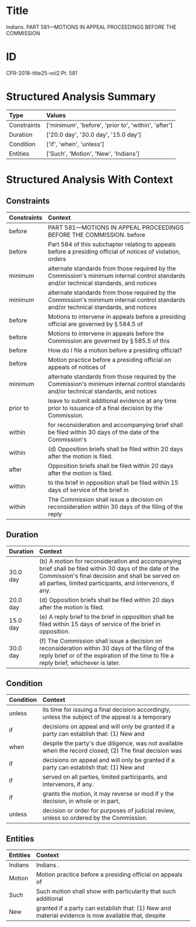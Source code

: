 # Title

 Indians. PART 581—MOTIONS IN APPEAL PROCEEDINGS BEFORE THE COMMISSION


# ID

 CFR-2018-title25-vol2.Pt. 581


# Structured Analysis Summary

| Type        | Values                                               |
|:------------|:-----------------------------------------------------|
| Constraints | ['minimum', 'before', 'prior to', 'within', 'after'] |
| Duration    | ['20.0 day', '30.0 day', '15.0 day']                 |
| Condition   | ['if', 'when', 'unless']                             |
| Entities    | ['Such', 'Motion', 'New', 'Indians']                 |


# Structured Analysis With Context

 


## Constraints

| Constraints   | Context                                                                                                                                |
|:--------------|:---------------------------------------------------------------------------------------------------------------------------------------|
| before        | PART 581—MOTIONS IN APPEAL PROCEEDINGS BEFORE THE COMMISSION. before                                                                   |
| before        | Part 584 of this subchapter relating to appeals before a presiding official of notices of violation, orders                            |
| minimum       | alternate standards from those required by the Commission's minimum internal control standards and/or technical standards, and notices |
| minimum       | alternate standards from those required by the Commission's minimum internal control standards and/or technical standards, and notices |
| before        | Motions to intervene in appeals  before a presiding official are governed by &#167;&#8201;584.5 of                                     |
| before        | Motions to intervene in appeals  before the Commission are governed by &#167;&#8201;585.5 of this                                      |
| before        | How do I file a motion  before  a presiding official?                                                                                  |
| before        | Motion practice  before a presiding official on appeals of notices of                                                                  |
| minimum       | alternate standards from those required by the Commission's minimum internal control standards and/or technical standards, and notices |
| prior to      | leave to submit additional evidence at any time prior to  issuance of a final decision by the Commission.                              |
| within        | for reconsideration and accompanying brief shall be filed within 30 days of the date of the Commission's                               |
| within        | (d) Opposition briefs shall be filed  within  20 days after the motion is filed.                                                       |
| after         | Opposition briefs shall be filed within 20 days after  the motion is filed.                                                            |
| within        | to the brief in opposition shall be filed within 15 days of service of the brief in                                                    |
| within        | The Commission shall issue a decision on reconsideration within 30 days of the filing of the reply                                     |


## Duration

| Duration   | Context                                                                                                                                                                                                                 |
|:-----------|:------------------------------------------------------------------------------------------------------------------------------------------------------------------------------------------------------------------------|
| 30.0 day   | (b) A motion for reconsideration and accompanying brief shall be filed within 30 days of the date of the Commission's final decision and shall be served on all parties, limited participants, and intervenors, if any. |
| 20.0 day   | (d) Opposition briefs shall be filed within 20 days after the motion is filed.                                                                                                                                          |
| 15.0 day   | (e) A reply brief to the brief in opposition shall be filed within 15 days of service of the brief in opposition.                                                                                                       |
| 30.0 day   | (f) The Commission shall issue a decision on reconsideration within 30 days of the filing of the reply brief or of the expiration of the time to file a reply brief, whichever is later.                                |


## Condition

| Condition   | Context                                                                                                 |
|:------------|:--------------------------------------------------------------------------------------------------------|
| unless      | its time for issuing a final decision accordingly, unless the subject of the appeal is a temporary      |
| if          | decisions on appeal and will only be granted if a party can establish that: (1) New and                 |
| when        | despite the party's due diligence, was not available when the record closed; (2) The final decision was |
| if          | decisions on appeal and will only be granted if a party can establish that: (1) New and                 |
| if          | served on all parties, limited participants, and intervenors, if  any.                                  |
| if          | grants the motion, it may reverse or mod if y the decision, in whole or in part,                        |
| unless      | decision or order for purposes of judicial review, unless  so ordered by the Commission.                |


## Entities

| Entities   | Context                                                                                             |
|:-----------|:----------------------------------------------------------------------------------------------------|
| Indians    | Indians .                                                                                           |
| Motion     | Motion practice before a presiding official on appeals of                                           |
| Such       | Such motion shall show with particularity that such additional                                      |
| New        | granted if a party can establish that: (1) New and material evidence is now available that, despite |


